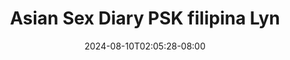 --- 
title: "Asian Sex Diary PSK filipina Lyn"
description: "    Asian Sex Diary PSK filipina Lyn telegram    "
date: 2024-08-10T02:05:28-08:00
file_code: "s608d4080q2o"
draft: false
cover: "e34hllq9vgeeihv1.jpg"
tags: ["Asian", "Sex", "Diary", "PSK", "filipina", "Lyn", "bokep-indo", "bokep-viral", "bokep-ig"]
length: 2188
fld_id: "1483167"
foldername: "Asian s3x diary Filipina"
categories: ["Asian s3x diary Filipina"]
views: 0
---